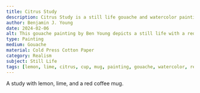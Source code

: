 ```yaml
---
title: Citrus Study
description: Citrus Study is a still life gouache and watercolor painting, that was mainly done as a study that I would normally do with oil paints to practice both blending and lighting values. Featuring citrus fruit and a red coffee cup.
author: Benjamin J. Young
date: 2024-02-06
alt: This gouache painting by Ben Young depicts a still life with a red mug in the center, a green lime on the left, and a bright yellow lemon on the right, all set against a dark, textured background.
type: Painting
medium: Gouache
material: Cold Press Cotton Paper
category: Realism
subject: Still Life
tags: [lemon, lime, citrus, cup, mug, painting, gouache, watercolor, realism, still life]
---
```


A study with lemon, lime, and a red coffee mug.